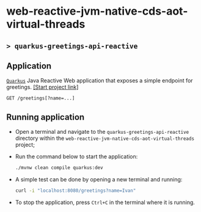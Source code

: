 # web-reactive-jvm-native-cds-aot-virtual-threads
## `> quarkus-greetings-api-reactive`

## Application

[`Quarkus`](https://quarkus.io/) Java Reactive Web application that exposes a simple endpoint for greetings. [[Start project link]](https://code.quarkus.io/?g=com.ivanfranchin&a=quarkus-greetings-api-reactive&e=rest-jackson)
```text
GET /greetings[?name=...]
```

## Running application

- Open a terminal and navigate to the `quarkus-greetings-api-reactive` directory within the `web-reactive-jvm-native-cds-aot-virtual-threads` project;

- Run the command below to start the application:
  ```bash
  ./mvnw clean compile quarkus:dev
  ```

- A simple test can be done by opening a new terminal and running:
  ```bash
  curl -i "localhost:8080/greetings?name=Ivan"
  ```

- To stop the application, press `Ctrl+C` in the terminal where it is running.
